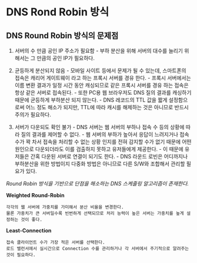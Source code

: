 # DNS Rond Robin 방식
## DNS Round Robin 방식의 문제점

  1. 서버의 수 만큼 공인 IP 주소가 필요함
    - 부하 분산을 위해 서버의 대수를 늘리기 위해서는 그 만큼의 공인 IP가 필요하다.

  2. 균등하게 분산되지 않음
    - 모바일 사이트 등에서 문제가 될 수 있는데, 스마트폰의 접속은 캐리어 게이트웨이 라고 하는 프록시 서버를 경유 한다.
    - 프록시 서버에서는 이름 변환 결과가 일정 시간 동안 캐싱되므로 같은 프록시 서버를 경유 하는 접속은 항상 같은 서버로 접속된다.
    - 또한 PC용 웹 브라우저도 DNS 질의 결과를 캐싱하기 때문에 균등하게 부하분산 되지 않는다.
    - DNS 레코드의 TTL 값을 짧게 설정함으로써 어느 정도 해소가 되지만, TTL에 따라 캐시를 해제하는 것은 아니므로 반드시 주의가 필요하다.

  3. 서버가 다운되도 확인 불가
    - DNS 서버는 웹 서버의 부하나 접속 수 등의 상황에 따라 질의 결과를 제어할 수 없다.
    - 웹 서버의 부하가 높아서 응답이 느려지거나 접속 수가 꽉 차서 접속을 처리할 수 없는 상황 인지를 전혀 감지할 수가 없기 때문에 어떤 원인으로 다운되더라도 이를 검출하지 못하고 유저들에게 제공한다.
    - 이 때문에 유저들은 간혹 다운된 서버로 연결이 되기도 한다.
    - DNS 라운드 로빈은 어디까지나 부하분산을 위한 방법이지 다중화 방법은 아니므로 다른 S/W와 조합해서 관리할 필요가 있다.

  *Round Robin 방식을 기반으로 단점을 해소하는 DNS 스케줄링 알고리즘이 존재한다.*

  **Weighted Round-Robin**

    각각의 웹 서버에 가중치를 가미해서 분산 비율을 변경한다.
    물론 가중치가 큰 서버일수록 빈번하게 선택되므로 처리 능력이 높은 서버는 가중치를 높게 설정하는 것이 좋다.

  **Least-Connection**

    접속 클라이언트 수가 가장 적은 서버를 선택한다.
    로드 밸런서에서 실시간으로 Connection 수를 관리하거나 각 서버에서 주기적으로 알려주는 것이 필요하다.
    
